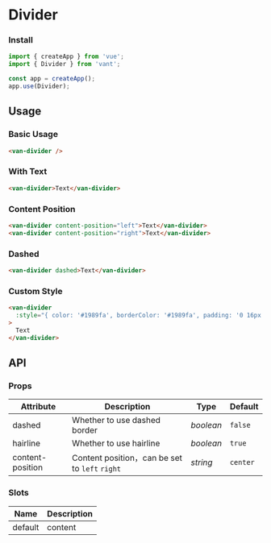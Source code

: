 # Divider

### Install

```js
import { createApp } from 'vue';
import { Divider } from 'vant';

const app = createApp();
app.use(Divider);
```

## Usage

### Basic Usage

```html
<van-divider />
```

### With Text

```html
<van-divider>Text</van-divider>
```

### Content Position

```html
<van-divider content-position="left">Text</van-divider>
<van-divider content-position="right">Text</van-divider>
```

### Dashed

```html
<van-divider dashed>Text</van-divider>
```

### Custom Style

```html
<van-divider
  :style="{ color: '#1989fa', borderColor: '#1989fa', padding: '0 16px' }"
>
  Text
</van-divider>
```

## API

### Props

| Attribute | Description | Type | Default |
| --- | --- | --- | --- |
| dashed | Whether to use dashed border | _boolean_ | `false` |
| hairline | Whether to use hairline | _boolean_ | `true` |
| content-position | Content position，can be set to `left` `right` | _string_ | `center` |

### Slots

| Name    | Description |
| ------- | ----------- |
| default | content     |
